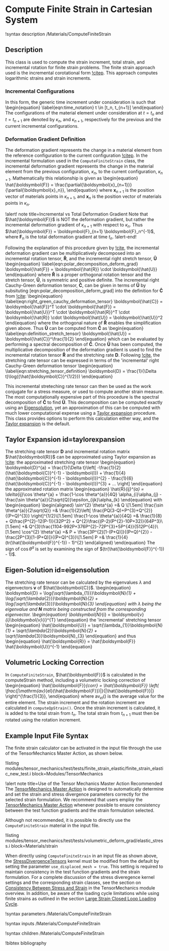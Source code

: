 # Compute Finite Strain in Cartesian System

!syntax description /Materials/ComputeFiniteStrain

## Description

This class is used to compute the strain increment, total strain, and incremental rotation for finite strain problems. The finite strain approach used is the incremental
corotational form [!citep](rashid1993incremental). This approach computes logarithmic strains and strain increments.

### Incremental Configurations

In this form, the generic time increment under consideration is such that
\begin{equation}
  \label{eqn:time_notation}
  t \in [t_n, t_{n+1}]
\end{equation}
The configurations of the material element under consideration at $t = t_n$ and
$t = t_{n+1}$ are denoted by $\kappa_n$, and $\kappa_{n + 1}$, respectively for
the previous and the current incremental configurations.

### Deformation Gradient Definition

The deformation gradient represents the change in a material element from the
reference configuration to the current configuration [!citep](malvern1969introduction).
In the incremental formulation used in the `ComputeFiniteStrain` class, the incremental
deformation gradient represents the change in the material element from the previous
configuration, $\kappa_n$, to the current configuration, $\kappa_{n+1}$.
Mathematically this relationship is given as
\begin{equation}
  \hat{\boldsymbol{F}} = \frac{\partial{\boldsymbol{x}_{n+1}}}{\partial{\boldsymbol{x}_n}},
\end{equation}
where $\boldsymbol{x}_{n+1}$ is the position vector of materials points in $\kappa_{n+1}$,
and $\boldsymbol{x}_{n}$ is the position vector of materials points in $\kappa_{n}$.

!alert! note title=Incremental vs Total Deformation Gradient
Note that $\hat{\boldsymbol{F}}$ is NOT the deformation gradient, but rather the incremental deformation gradient
of $\kappa_{n+1}$ with respect to $\kappa_n$. Thus $\hat{\boldsymbol{F}} = \boldsymbol{F}_{n+1}
\boldsymbol{F}_n^{-1}$, where $\boldsymbol{F}_n$ is the total deformation gradient at time $t_n$.
!alert-end!

Following the explanation of this procedure given by [!cite](zhang2018modified),
the incremental deformation gradient can be multiplicatively decomposed into an
incremental rotation tensor, $\boldsymbol{\hat{R}}$, and the incremental right
stretch tensor, $\boldsymbol{\hat{U}}$
\begin{equation}
  \label{eqn:polar_decomposition_deform_grad}
  \boldsymbol{\hat{F}} = \boldsymbol{\hat{R}} \cdot \boldsymbol{\hat{U}}
\end{equation}
where $\boldsymbol{\hat{R}}$ is a proper orthogonal rotation tensor and the stretch
tensor, $\boldsymbol{\hat{U}}$, is symmetric and positive definite.
The incremental right Cauchy-Green deformation tensor, $\boldsymbol{\hat{C}}$,
can be given in terms of $\boldsymbol{\hat{U}}$ by subsituting
[eqn:polar_decomposition_deform_grad] into the definition for $\boldsymbol{\hat{C}}$
from [!cite](malvern1969introduction):
\begin{equation}
  \label{eqn:right_green_cauchy_deformation_tensor}
  \boldsymbol{\hat{C}} = \boldsymbol{\hat{F}}^T \cdot \boldsymbol{\hat{F}} = \boldsymbol{\hat{U}}^T \cdot \boldsymbol{\hat{R}}^T \cdot \boldsymbol{\hat{R}} \cdot \boldsymbol{\hat{U}} = \boldsymbol{\hat{U}}^2
\end{equation}
where the orthogonal nature of $\boldsymbol{\hat{R}}$ enables the simplification
given above. Thus $\boldsymbol{\hat{U}}$ can be computed from $\boldsymbol{\hat{C}}$ as
\begin{equation}
  \label{eqn:definition_stretch_tensor}
  \boldsymbol{\hat{U}} = \boldsymbol{\hat{C}}^\frac{1}{2}
\end{equation}
which can be evaluated by performing a spectral decomposition of $\boldsymbol{\hat{C}}$.
Once $\boldsymbol{\hat{U}}$ has been computed, the multiplicative decomposition
of the deformation gradient is used to find the incremental rotation tensor
$\boldsymbol{\hat{R}}$ and the stretching rate $\boldsymbol{D}$.
Following [!cite](rashid1993incremental), the stretching rate tensor can be expressed in terms
of the 'incremental' right Cauchy-Green deformation tensor
\begin{equation}
  \label{eqn:stretching_tensor_definition}
  \boldsymbol{D} = \frac{1}{\Delta t}\log({\hat{\boldsymbol{C}}^{1/2}})
\end{equation}

This incremental streteching rate tensor can then be used as the work conjugate
for a stress measure, or used to compute another strain
measure. The most computationally expensive part of this procedure is the spectral
decomposition of $\boldsymbol{\hat{C}}$ to find $\boldsymbol{\hat{U}}$. This
decomposition can be computed exactly using an [Eigensolution](#eigensolution),
yet an approximation of this can be computed with much lower computational expense
using a [Taylor expansion](#taylorexpansion) procedure.
This class provides options to perform this calculation either way, and the
[Taylor expansion](#taylorexpansion) is the default.

## Taylor Expansion id=taylorexpansion

The stretching rate tensor $\boldsymbol{D}$ and incremental rotation matrix $\hat{\boldsymbol{R}}$
can be approximated using Taylor expansion as [!cite](rashid1993incremental):
the approximated stretching rate tensor
\begin{equation}
\boldsymbol{D}^{a} = \frac{1}{\Delta t}\left[ -\frac{1}{2}(\hat{\boldsymbol{C}}^{-1} - \boldsymbol{I}) + \frac{1}{4}(\hat{\boldsymbol{C}}^{-1} - \boldsymbol{I})^{2} - \frac{1}{6}(\hat{\boldsymbol{C}}^{-1} - \boldsymbol{I})^{3} + ... \right]
\end{equation}
the approximated rotation matrix
\begin{equation}
\hat{R}_{ij}^{a} = \delta_{ij}\cos \theta^{a} + \frac{1-\cos \theta^{a}}{4Q} \alpha_{i}\alpha_{j} - \frac{\sin \theta^{a}}{2\sqrt{Q}}\epsilon_{ijk}\alpha_{k}
\end{equation}
with
\begin{equation}
\begin{aligned}
\sin^{2} \theta^{a} =& Q \\[1.5em]
\frac{\sin \theta^{a}}{2\sqrt{Q}} =& \frac{1}{2}\left[ \frac{PQ(3-Q)+P^{3}+Q^{2}}{(P+Q)^{3}} \right]^{1/2}\\[1.5em]
\frac{1-\cos \theta^{a}}{4Q} =& \frac{1}{8} + Q\frac{P^{2}-12(P-1)}{32P^2} + Q^{2}\frac{(P-2)(P^{2}-10P+32)}{64P^3}\\[1.5em]
 +& Q^{3}\frac{1104-992P+376P^{2}-72P^{3}+5P^{4}}{512P^{4}}\\[1.5em]
\cos^{2} \theta^{a} =& P + \frac{3P^{2}[1-(P+Q)]}{(P+Q)^{2}} - \frac{2P^{3}[1-(P+Q)]}{(P+Q)^{3}}\\[1.5em]
P =& \frac{1}{4}(tr(\hat{\boldsymbol{F}}^{-1}) - 1)^{2}
\end{aligned}
\end{equation}
The sign of $\cos \theta^{a}$ is set by examining the sign of $(tr(\hat{\boldsymbol{F}}^{-1}) - 1)$.

## Eigen-Solution id=eigensolution

The stretching rate tensor can be calculated by the eigenvalues $\lambda$ and eigenvectors
$\boldsymbol{v}$ of $\hat{\boldsymbol{C}}$.
\begin{equation}
\boldsymbol{D} = \log{\sqrt{\lambda_{1}}}\boldsymbol{N}_{1} + \log{\sqrt{\lambda_{2}}}\boldsymbol{N}_{2} + \log{\sqrt{\lambda_{3}}}\boldsymbol{N}_{3}
\end{equation}
with $\lambda$ being the eigenvalue and $\boldsymbol{N}$ matrix being constructed from the corresponding
eigenvector.
\begin{equation}
\boldsymbol{N}_{i} = \boldsymbol{v}_{i}\boldsymbol{v}_{i}^{T}
\end{equation}
the 'incremental' stretching tensor
\begin{equation}
\hat{\boldsymbol{U}} = \sqrt{\lambda_{1}}\boldsymbol{N}_{1} + \sqrt{\lambda_{2}}\boldsymbol{N}_{2} + \sqrt{\lambda_{3}}\boldsymbol{N}_{3}
\end{equation}
and thus
\begin{equation}
\hat{\boldsymbol{R}} = \hat{\boldsymbol{F}} \hat{\boldsymbol{U}}^{-1}
\end{equation}

## Volumetric Locking Correction

In `ComputeFiniteStrain`, $\hat{\boldsymbol{F}}$ is calculated in the computeStrain method, including a
volumetric locking correction of
\begin{equation}
\hat{\boldsymbol{F}}_{corr} = \hat{\boldsymbol{F}} \left( \frac{|\mathrm{av}_{el}(\hat{\boldsymbol{F}})|}{|\hat{\boldsymbol{F}}|} \right)^{\frac{1}{3}},
\end{equation}
where $\mathrm{av}_{el}()$ is the average value for the entire element. The strain increment and the
rotation increment are calculated in `computeQpStrain()`. Once the strain increment is calculated, it
is added to the total strain from $t_n$. The total strain from $t_{n+1}$ must then be rotated using
the rotation increment.

## Example Input File Syntax

The finite strain calculator can be activated in the input file through the use of the
TensorMechanics Master Action, as shown below.

!listing modules/tensor_mechanics/test/tests/finite_strain_elastic/finite_strain_elastic_new_test.i
         block=Modules/TensorMechanics

!alert note title=Use of the Tensor Mechanics Master Action Recommended
The [TensorMechanics Master Action](/Modules/TensorMechanics/Master/index.md) is designed to
automatically determine and set the strain and stress divergence parameters correctly for the
selected strain formulation.  We recommend that users employ the
[TensorMechanics Master Action](/Modules/TensorMechanics/Master/index.md) whenever possible
to ensure consistency between the test function gradients and the strain formulation selected.

Although not recommended, it is possible to directly use the `ComputeFiniteStrain` material
in the input file.

!listing modules/tensor_mechanics/test/tests/volumetric_deform_grad/elastic_stress.i
         block=Materials/strain

When directly using `ComputeFiniteStrain` in an input file as shown above, the
[StressDivergenceTensors](/StressDivergenceTensors.md) kernel must be modified
from the default by setting the parameter `use_displaced_mesh = true`. This setting
is required to maintain consistency in the test function gradients and the
strain formulation. For a complete discussion of the stress diveregence kernel
settings and the corresponding strain classes, see the section on
[Consistency Between Stress and Strain](/tensor_mechanics/StressDivergence.md#consistency_stress_strain_use_displaced_mesh)
in the TensorMechanics module overview. In addition, be aware of the loading
cycle limitations while using finite strains as outlined in the section
[Large Strain Closed Loop Loading Cycle](/tensor_mechanics/Strains.md#large_strain_closed_loop_loading_cycle).


!syntax parameters /Materials/ComputeFiniteStrain

!syntax inputs /Materials/ComputeFiniteStrain

!syntax children /Materials/ComputeFiniteStrain

!bibtex bibliography
